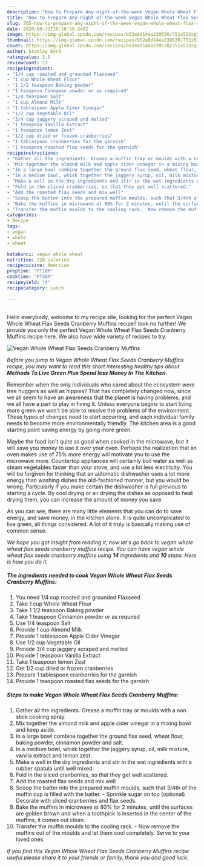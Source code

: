 ```yaml
---
description: "How to Prepare Any-night-of-the-week Vegan Whole Wheat Flax Seeds Cranberry Muffins"
title: "How to Prepare Any-night-of-the-week Vegan Whole Wheat Flax Seeds Cranberry Muffins"
slug: 765-how-to-prepare-any-night-of-the-week-vegan-whole-wheat-flax-seeds-cranberry-muffins
date: 2020-08-31T16:10:58.240Z
image: https://img-global.cpcdn.com/recipes/b52e8d14ea239530/751x532cq70/vegan-whole-wheat-flax-seeds-cranberry-muffins-recipe-main-photo.jpg
thumbnail: https://img-global.cpcdn.com/recipes/b52e8d14ea239530/751x532cq70/vegan-whole-wheat-flax-seeds-cranberry-muffins-recipe-main-photo.jpg
cover: https://img-global.cpcdn.com/recipes/b52e8d14ea239530/751x532cq70/vegan-whole-wheat-flax-seeds-cranberry-muffins-recipe-main-photo.jpg
author: Stanley Byrd
ratingvalue: 3.8
reviewcount: 13
recipeingredient:
- "1/4 cup roasted and grounded Flaxseed"
- "1 cup Whole Wheat Flour"
- "1 1/2 teaspoon Baking powder"
- "1 teaspoon Cinnamon powder or as required"
- "1/4 teaspoon Salt"
- "1 cup Almond Milk"
- "1 tablespoon Apple Cider Vinegar"
- "1/2 cup Vegetable Oil"
- "3/4 cup jaggery scraped and melted"
- "1 teaspoon Vanilla Extract"
- "1 teaspoon lemon Zest"
- "1/2 cup dried or frozen cranberries"
- "1 tablespoon cranberries for the garnish"
- "1 teaspoon roasted flax seeds for the garnish"
recipeinstructions:
- "Gather all the ingredients. Grease a muffin tray or moulds with a non stick cooking spray."
- "Mix together the almond milk and apple cider vinegar in a mixing bowl and keep aside."
- "In a large bowl combine together the ground flax seed, wheat flour, baking powder, cinnamon powder and salt."
- "In a medium bowl, whisk together the jaggery syrup, oil, milk mixture, vanilla extract and lemon zest."
- "Make a well in the dry ingredients and stir in the wet ingredients with a rubber spatula until well mixed."
- "Fold in the sliced cranberries, so that they get well scattered."
- "Add the roasted flax seeds and mix well"
- "Scoop the batter into the prepared muffin moulds, such that 3/4th of the muffin cup is filled with the batter.  Sprinkle sugar on top (optional) Decorate with sliced cranberries and flax seeds."
- "Bake the muffins in microwave at 80% for 2 minutes, until the surfaces are golden brown and when a toothpick is inserted in the center of the muffins, it comes out clean."
- "Transfer the muffin moulds to the cooling rack.  Now remove the muffins out of the moulds and let them cool completely. Serve to your loved ones"
categories:
- Recipe
tags:
- vegan
- whole
- wheat

katakunci: vegan whole wheat 
nutrition: 228 calories
recipecuisine: American
preptime: "PT18M"
cooktime: "PT36M"
recipeyield: "4"
recipecategory: Lunch

---
```

<br>
Hello everybody, welcome to my recipe site, looking for the perfect Vegan Whole Wheat Flax Seeds Cranberry Muffins recipe? look no further! We provide you only the perfect Vegan Whole Wheat Flax Seeds Cranberry Muffins recipe here. We also have wide variety of recipes to try.
<br>


![Vegan Whole Wheat Flax Seeds Cranberry Muffins](https://img-global.cpcdn.com/recipes/b52e8d14ea239530/751x532cq70/vegan-whole-wheat-flax-seeds-cranberry-muffins-recipe-main-photo.jpg)

<i>Before you jump to Vegan Whole Wheat Flax Seeds Cranberry Muffins recipe, you may want to read this short interesting healthy tips about 
<strong>Methods To Live Green Plus Spend less Money In The Kitchen</strong>.</i>
</br>

Remember when the only individuals who cared about the ecosystem were tree huggers as well as hippies? That has completely changed now, since we all seem to have an awareness that the planet is having problems, and we all have a part to play in fixing it. Unless everyone begins to start living more green we won't be able to resolve the problems of the environment. These types of changes need to start occurring, and each individual family needs to become more environmentally friendly. The kitchen area is a good starting point saving energy by going more green.

Maybe the food isn't quite as good when cooked in the microwave, but it will save you money to use it over your oven. Perhaps the realization that an oven makes use of 75% more energy will motivate you to use the microwave more. Countertop appliances will certainly boil water as well as steam vegetables faster than your stove, and use a lot less electricity. You will be forgiven for thinking that an automatic dishwasher uses a lot more energy than washing dishes the old-fashioned manner, but you would be wrong. Particularly if you make certain the dishwasher is full previous to starting a cycle. By cool drying or air drying the dishes as opposed to heat drying them, you can increase the amount of money you save.

As you can see, there are many little elements that you can do to save energy, and save money, in the kitchen alone. It is quite uncomplicated to live green, all things considered. A lot of it truly is basically making use of common sense.


<i>We hope you got insight from reading it, now let's go back to vegan whole wheat flax seeds cranberry muffins recipe. You can have vegan whole wheat flax seeds cranberry muffins using <strong>14</strong> ingredients and <strong>10</strong> steps. Here is how you do it.
</i>

##### The ingredients needed to cook Vegan Whole Wheat Flax Seeds Cranberry Muffins:

1. You need 1/4 cup roasted and grounded Flaxseed
1. Take 1 cup Whole Wheat Flour
1. Take 1 1/2 teaspoon Baking powder
1. Take 1 teaspoon Cinnamon powder or as required
1. Use 1/4 teaspoon Salt
1. Provide 1 cup Almond Milk
1. Provide 1 tablespoon Apple Cider Vinegar
1. Use 1/2 cup Vegetable Oil
1. Provide 3/4 cup jaggery scraped and melted
1. Provide 1 teaspoon Vanilla Extract
1. Take 1 teaspoon lemon Zest
1. Get 1/2 cup dried or frozen cranberries
1. Prepare 1 tablespoon cranberries for the garnish
1. Provide 1 teaspoon roasted flax seeds for the garnish


##### Steps to make Vegan Whole Wheat Flax Seeds Cranberry Muffins:

1. Gather all the ingredients. Grease a muffin tray or moulds with a non stick cooking spray.
1. Mix together the almond milk and apple cider vinegar in a mixing bowl and keep aside.
1. In a large bowl combine together the ground flax seed, wheat flour, baking powder, cinnamon powder and salt.
1. In a medium bowl, whisk together the jaggery syrup, oil, milk mixture, vanilla extract and lemon zest.
1. Make a well in the dry ingredients and stir in the wet ingredients with a rubber spatula until well mixed.
1. Fold in the sliced cranberries, so that they get well scattered.
1. Add the roasted flax seeds and mix well
1. Scoop the batter into the prepared muffin moulds, such that 3/4th of the muffin cup is filled with the batter.  - Sprinkle sugar on top (optional) Decorate with sliced cranberries and flax seeds.
1. Bake the muffins in microwave at 80% for 2 minutes, until the surfaces are golden brown and when a toothpick is inserted in the center of the muffins, it comes out clean.
1. Transfer the muffin moulds to the cooling rack.  - Now remove the muffins out of the moulds and let them cool completely. Serve to your loved ones


<i>If you find this Vegan Whole Wheat Flax Seeds Cranberry Muffins recipe useful please share it to your friends or family, thank you and good luck.</i>
